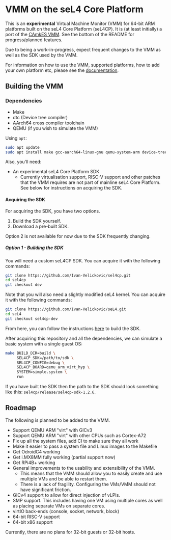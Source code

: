 # VMM on the seL4 Core Platform

This is an **experimental** Virtual Machine Monitor (VMM) for 64-bit ARM platforms
built on the seL4 Core Platform (seL4CP). It is (at least initially) a port of the
[CAmkES VMM](https://github.com/sel4/camkes-vm-examples).
See the bottom of the README for progress/planned features.

Due to being a work-in-progress, expect frequent changes to the VMM as well as the
SDK used by the VMM.

For information on how to use the VMM, supported platforms, how to add your own
platform etc, please see the [documentation](docs/README.md).

## Building the VMM

### Dependencies

* Make
* dtc (Device tree compiler)
* AArch64 cross compiler toolchain
* QEMU (if you wish to simulate the VMM)

Using `apt`:

```sh
sudo apt update
sudo apt install make gcc-aarch64-linux-gnu qemu-system-arm device-tree-compiler
```

Also, you'll need:
* An experimental seL4 Core Platform SDK
    * Currently virtualisation support, RISC-V support and other patches that
      the VMM requires are not part of mainline seL4 Core Platform. See below
      for instructions on acquiring the SDK.

#### Acquiring the SDK

For acquiring the SDK, you have two options.

1. Build the SDK yourself.
2. Download a pre-built SDK.

Option 2 is not available for now due to the SDK frequently changing.

##### Option 1 - Building the SDK

You will need a custom seL4CP SDK. You can acquire it with the following commands:
```sh
git clone https://github.com/Ivan-Velickovic/sel4cp.git
cd sel4cp
git checkout dev
```

Note that you will also need a slightly modified seL4 kernel. You can acquire it
with the following commands:
```sh
git clone https://github.com/Ivan-Velickovic/seL4.git
cd seL4
git checkout sel4cp-dev
```

From here, you can follow the instructions
[here](https://github.com/Ivan-Velickovic/sel4cp/tree/dev) to build the SDK.

After acquiring this repository and all the dependencies, we can simulate a basic
system with a single guest OS:
```sh
make BUILD_DIR=build \
     SEL4CP_SDK=/path/to/sdk \
     SEL4CP_CONFIG=debug \
     SEL4CP_BOARD=qemu_arm_virt_hyp \
     SYSTEM=simple.system \
     run
```

If you have built the SDK then the path to the SDK should look something like
this: `sel4cp/release/sel4cp-sdk-1.2.6`.

## Roadmap

The following is planned to be added to the VMM.

* Support QEMU ARM "virt" with GICv3
* Support QEMU ARM "virt" with other CPUs such as Cortex-A72
* Fix up all the system files, add CI to make sure they all work
* Make it easier to pass a system file and Linux images to the Makefile
* Get OdroidC4 working
* Get i.MX8MM fully working (partial support now)
* Get RPi4B+ working
* General improvements to the usability and extensibility of the VMM.
    * This means that the VMM should allow you to easily create and use multiple
      VMs and be able to restart them.
    * There is a lack of fragility. Configuring the VMs/VMM should not have
      significant friction.
* GICv4 support to allow for direct injection of vLPIs.
* SMP support. This includes having one VM using multiple cores
  as well as placing separate VMs on separate cores.
* virtIO back-ends (console, socket, network, block)
* 64-bit RISC-V support
* 64-bit x86 support

Currently, there are no plans for 32-bit guests or 32-bit hosts.
